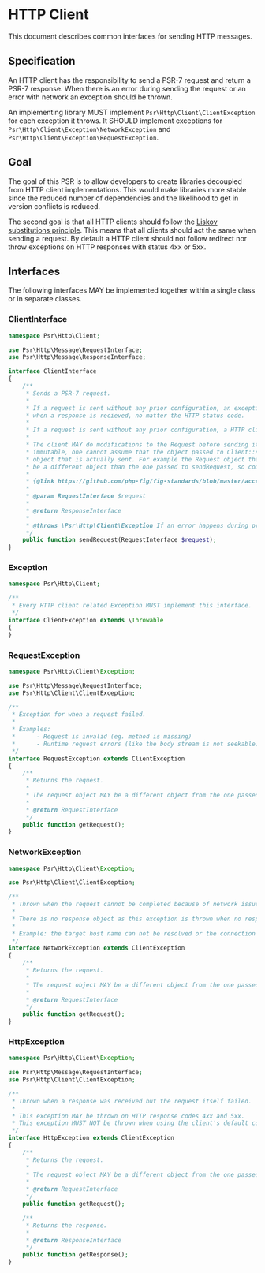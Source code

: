 HTTP Client
===========

This document describes common interfaces for sending HTTP messages.


## Specification

An HTTP client has the responsibility to send a PSR-7 request and return a PSR-7
response. When there is an error during sending the request or an error with network an
exception should be thrown. 

An implementing library MUST implement `Psr\Http\Client\ClientException` for each exception it throws. 
It SHOULD implement exceptions for `Psr\Http\Client\Exception\NetworkException` and
`Psr\Http\Client\Exception\RequestException`.

## Goal

The goal of this PSR is to allow developers to create libraries decoupled from HTTP client
implementations. This would make libraries more stable since the reduced number of
dependencies and the likelihood to get in version conflicts is reduced.

The second goal is that all HTTP clients should follow the [Liskov substitutions principle][Liskov].
This means that all clients should act the same when sending a request. By default a HTTP client
should not follow redirect nor throw exceptions on HTTP responses with status 4xx or 5xx.


## Interfaces

The following interfaces MAY be implemented together within a single class or
in separate classes.

### ClientInterface

```php
namespace Psr\Http\Client;

use Psr\Http\Message\RequestInterface;
use Psr\Http\Message\ResponseInterface;

interface ClientInterface
{
    /**
     * Sends a PSR-7 request.
     *
     * If a request is sent without any prior configuration, an exception MUST NOT be thrown
     * when a response is recieved, no matter the HTTP status code.
     *
     * If a request is sent without any prior configuration, a HTTP client MUST NOT follow redirects.
     *
     * The client MAY do modifications to the Request before sending it. Because PSR-7 objects are
     * immutable, one cannot assume that the object passed to Client::sendRequest will be the same
     * object that is actually sent. For example the Request object that is returned by an exception MAY
     * be a different object than the one passed to sendRequest, so comparison by reference (===) is not possible.
     * 
     * {@link https://github.com/php-fig/fig-standards/blob/master/accepted/PSR-7-http-message-meta.md#why-value-objects}
     * 
     * @param RequestInterface $request
     *
     * @return ResponseInterface
     *
     * @throws \Psr\Http\Client\Exception If an error happens during processing the request.
     */
    public function sendRequest(RequestInterface $request);
}
```


### Exception

```php
namespace Psr\Http\Client;

/**
 * Every HTTP client related Exception MUST implement this interface.
 */
interface ClientException extends \Throwable
{
}
```


### RequestException

```php
namespace Psr\Http\Client\Exception;

use Psr\Http\Message\RequestInterface;
use Psr\Http\Client\ClientException;

/**
 * Exception for when a request failed.
 *
 * Examples:
 *      - Request is invalid (eg. method is missing)
 *      - Runtime request errors (like the body stream is not seekable)
 */
interface RequestException extends ClientException
{
    /**
     * Returns the request.
     *
     * The request object MAY be a different object from the one passed to Client::sendRequest()
     *
     * @return RequestInterface
     */
    public function getRequest();
}
```


### NetworkException

```php
namespace Psr\Http\Client\Exception;

use Psr\Http\Client\ClientException;

/**
 * Thrown when the request cannot be completed because of network issues.
 *
 * There is no response object as this exception is thrown when no response has been received.
 *
 * Example: the target host name can not be resolved or the connection failed.
 */
interface NetworkException extends ClientException
{
    /**
     * Returns the request.
     *
     * The request object MAY be a different object from the one passed to Client::sendRequest()
     *
     * @return RequestInterface
     */
    public function getRequest();
}
```


### HttpException

```php
namespace Psr\Http\Client\Exception;

use Psr\Http\Message\RequestInterface;
use Psr\Http\Client\ClientException;

/**
 * Thrown when a response was received but the request itself failed.
 *
 * This exception MAY be thrown on HTTP response codes 4xx and 5xx.
 * This exception MUST NOT be thrown when using the client's default configuration.
 */
interface HttpException extends ClientException
{
    /**
     * Returns the request.
     *
     * The request object MAY be a different object from the one passed to Client::sendRequest()
     *
     * @return RequestInterface
     */
    public function getRequest();

    /**
     * Returns the response.
     *
     * @return ResponseInterface
     */
    public function getResponse();
}
```

[Liskov]: https://en.wikipedia.org/wiki/Liskov_substitution_principle

